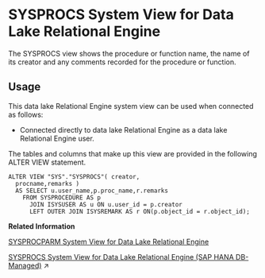 <!-- loio569e62fd205049ecb6f35968ae512de8 -->

# SYSPROCS System View for Data Lake Relational Engine

The SYSPROCS view shows the procedure or function name, the name of its creator and any comments recorded for the procedure or function.



<a name="loio569e62fd205049ecb6f35968ae512de8__section_vwg_vhq_b4b"/>

## Usage

This data lake Relational Engine system view can be used when connected as follows:

-   Connected directly to data lake Relational Engine as a data lake Relational Engine user.



The tables and columns that make up this view are provided in the following ALTER VIEW statement.

```
ALTER VIEW "SYS"."SYSPROCS"( creator,
  procname,remarks ) 
  AS SELECT u.user_name,p.proc_name,r.remarks
    FROM SYSPROCEDURE AS p
      JOIN ISYSUSER AS u ON u.user_id = p.creator
      LEFT OUTER JOIN ISYSREMARK AS r ON(p.object_id = r.object_id);
```

**Related Information**  


[SYSPROCPARM System View for Data Lake Relational Engine](sysprocparm-system-view-for-data-lake-relational-engine-3be9842.md "Each row in the SYSPROCPARM system view describes one parameter, result set column, or return value of a procedure or function in the database. The underlying system table for this view is ISYSPROCPARM.")

[SYSPROCS System View for Data Lake Relational Engine (SAP HANA DB-Managed)](https://help.sap.com/viewer/a898e08b84f21015969fa437e89860c8/2024_1_QRC/en-US/14c3138ca7ac4e70a0bb3babb3165b28.html "The SYSPROCS view shows the procedure or function name, the name of its creator and any comments recorded for the procedure or function.") :arrow_upper_right:

